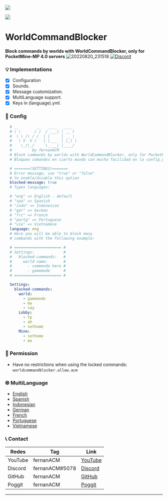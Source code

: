 [![](https://poggit.pmmp.io/shield.state/WorldCommandBlocker)](https://poggit.pmmp.io/p/WorldCommandBlocker)

[![](https://poggit.pmmp.io/shield.api/WorldCommandBlocker)](https://poggit.pmmp.io/p/WorldCommandBlocker)

# WorldCommandBlocker

**Block commands by worlds with WorldCommandBlocker, only for PocketMine-MP 4.0 servers**
![20220820_231518](https://user-images.githubusercontent.com/83558341/185775351-2edbebaa-1aeb-453f-ba58-d58a492c4243.png)
<a href="https://discord.gg/YyE9XFckqb"><img src="https://img.shields.io/discord/837701868649709568?label=discord&color=7289DA&logo=discord" alt="Discord" /></a>

### 💡 Implementations
* [X] Configuration
* [x] Sounds.
* [x] Message customization.
* [X] MultiLanguage support.
* [x] Keys in (language).yml.

### 💾 Config 
```yaml
  # __        __   ____   ____  
  # \ \      / /  / ___| | __ ) 
  #  \ \ /\ / /  | |     |  _ \ 
  #   \ V  V /   | |___  | |_) |
  #    \_/\_/     \____| |____/ 
  #         by fernanACM
  # Block commands by worlds with WorldCommandBlocker, only for PocketMine-MP 4.0 servers.
  # Bloquea comandos en cierto mundo con mucha facilidad en la config.yml

  # =======(SETTINGS)=======
  # Error message, use "true" or "false" 
  # to enable/disable this option
  blocked-message: true
  # Types languages:

  # "eng" => English - default
  # "spa" => Spanish
  # "indo" => Indonesian
  # "ger" => German
  # "frc" => French
  # "portg" => Portuguese
  # "vie" => Vietnamese
  language: eng
  # Here you will be able to block many 
  # commands with the following example:

  # ===================== #
  # Settings:             #
  #   blocked-commands:   #
  #     world name:       #
  #       - commando here #
  #       - gamemode      #
  # ===================== #

  Settings:
    blocked-commands:
      world:
        - gamemode
        - me
        - say
      Lobby:
        - tp
        - ah
        - sethome
      Mine:
        - sethome
        - me
```
### 🚫 Permission
- Have no restrictions when using the locked commands: `worldcommandblocker.allow.acm`

### 🌐 MultiLanguage
* [English](https://github.com/fernanACM/WorldCommandBlocker/blob/PM4/resources/languages/eng.yml)
* [Spanish](https://github.com/fernanACM/WorldCommandBlocker/blob/PM4/resources/languages/spa.yml)
* [Indonesian](https://github.com/fernanACM/WorldCommandBlocker/blob/PM4/resources/languages/indo.yml)
* [German](https://github.com/fernanACM/WorldCommandBlocker/blob/PM4/resources/languages/ger.yml)
* [French](https://github.com/fernanACM/WorldCommandBlocker/blob/PM4/resources/languages/frc.yml)
* [Portuguese](https://github.com/fernanACM/WorldCommandBlocker/blob/PM4/resources/languages/portg.yml)
* [Vietnamese](https://github.com/fernanACM/WorldCommandBlocker/blob/PM4/resources/languages/vie.yml)

### 📞 Contact
| Redes | Tag | Link |
|-------|-------------|------|
| YouTube | fernanACM | [YouTube](https://www.youtube.com/channel/UC-M5iTrCItYQBg5GMuX5ySw) | 
| Discord | fernanACM#5078 | [Discord](https://discord.gg/YyE9XFckqb) |
| GitHub | fernanACM | [GitHub](https://github.com/fernanACM)
| Poggit | fernanACM | [Poggit](https://poggit.pmmp.io/ci/fernanACM)
****
